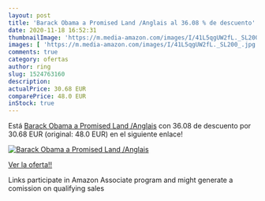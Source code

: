 ```yaml
---
layout: post
title: 'Barack Obama a Promised Land /Anglais al 36.08 % de descuento'
date: 2020-11-18 16:52:31
thumbnailImage: 'https://m.media-amazon.com/images/I/41L5qgUW2fL._SL200_.jpg'
images: [ 'https://m.media-amazon.com/images/I/41L5qgUW2fL._SL200_.jpg' ]
comments: true
category: ofertas
author: ring
slug: 1524763160
description:
actualPrice: 30.68 EUR
comparePrice: 48.0 EUR
inStock: true
---
```


Está [Barack Obama a Promised Land /Anglais](https://www.amazon.es/dp/1524763160/?tag=tolees-21) con 36.08 de descuento por 30.68 EUR (original: 48.0 EUR) en el siguiente enlace!

[![Barack Obama a Promised Land /Anglais](https://m.media-amazon.com/images/I/41L5qgUW2fL._SL200_.jpg)](https://www.amazon.es/dp/1524763160/?tag=tolees-21)

[Ver la oferta!!](https://www.amazon.es/dp/1524763160/?tag=tolees-21)

Links participate in Amazon Associate program and might generate a comission on qualifying sales


